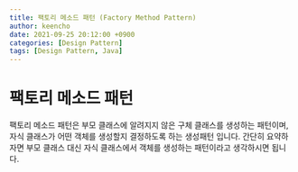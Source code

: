 ```yaml
---
title: 팩토리 메소드 패턴 (Factory Method Pattern)
author: keencho
date: 2021-09-25 20:12:00 +0900
categories: [Design Pattern]
tags: [Design Pattern, Java]
---
```


# **팩토리 메소드 패턴**
팩토리 메소드 패턴은 부모 클래스에 알려지지 않은 구체 클래스를 생성하는 패턴이며, 자식 클래스가 어떤 객체를 생성할지 결정하도록 하는 생성패턴 입니다. 간단히 요약하자면 부모 클래스 대신 자식 클래스에서 객체를 생성하는 패턴이라고 생각하시면 됩니다.
